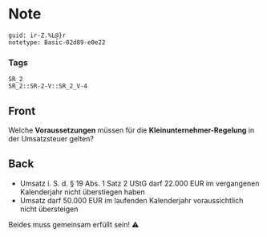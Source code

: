 # Note
```
guid: ir-Z.%L@}r
notetype: Basic-02d89-e0e22
```

### Tags
```
SR_2
SR_2::SR-2-V::SR_2_V-4
```

## Front
Welche <b>Voraussetzungen</b> müssen für die
<b>Kleinunternehmer-Regelung</b> in der Umsatzsteuer gelten?

## Back
<ul>
  <li>Umsatz i. S. d. § 19 Abs. 1 Satz 2 UStG darf 22.000 EUR im
  vergangenen Kalenderjahr nicht überstiegen haben
  <li>Umsatz darf 50.000 EUR im laufenden Kalenderjahr
  voraussichtlich nicht übersteigen
</ul>
<div>
  Beides muss gemeinsam erfüllt sein! ⚠️
</div>
